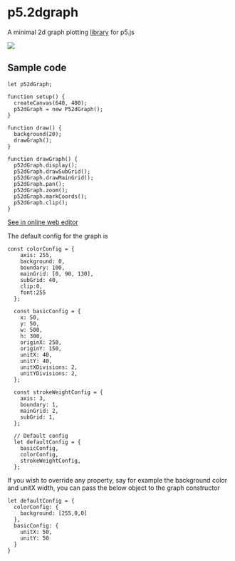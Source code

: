 # p5.2dgraph

A minimal 2d graph plotting [library](https://github.com/dynamic-learning/helper-libraries/blob/main/p5.2dgraph/lib/out/index.js) for p5.js

![](https://s8.gifyu.com/images/gif6a83f470402c97fd.gif)

## Sample code

```
let p52dGraph;

function setup() {
  createCanvas(640, 400);
  p52dGraph = new P52dGraph();
}

function draw() {
  background(20);
  drawGraph();
}

function drawGraph() {
  p52dGraph.display();
  p52dGraph.drawSubGrid();
  p52dGraph.drawMainGrid();
  p52dGraph.pan();
  p52dGraph.zoom();
  p52dGraph.markCoords();
  p52dGraph.clip();
}
```
[See in online web editor](https://editor.p5js.org/jithunni.ks/sketches/hsjmQ_Kwl)

The default config for the graph is 
```
const colorConfig = {
    axis: 255,
    background: 0,
    boundary: 100,
    mainGrid: [0, 90, 130],
    subGrid: 40,
    clip:0,
    font:255
  };
  
  const basicConfig = {
    x: 50,
    y: 50,
    w: 500,
    h: 300,
    originX: 250,
    originY: 150,
    unitX: 40,
    unitY: 40,
    unitXDivisions: 2,
    unitYDivisions: 2,
  };
  
  const strokeWeightConfig = {
    axis: 3,
    boundary: 1,
    mainGrid: 2,
    subGrid: 1,
  };
   
  // Default config
  let defaultConfig = {
    basicConfig,
    colorConfig,
    strokeWeightConfig,
  };
```
If you wish to override any property, say for example the background color and unitX width, you can pass the below object to the graph constructor
```
let defaultConfig = {
  colorConfig: {
    background: [255,0,0]
  },
  basicConfig: {
    unitX: 50,
    unitY: 50
  }
}
```
